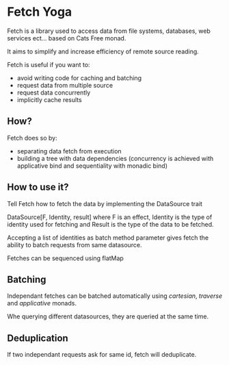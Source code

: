 # Fetch Yoga #

Fetch is a library used to access data from file systems, databases, web services ect... based on Cats Free monad.

It aims to simplify and increase efficiency of remote source reading.

Fetch is useful if you want to:
- avoid writing code for caching and batching
- request data from multiple source
- request data concurrently
- implicitly cache results

## How? ##

Fetch does so by:
- separating data fetch from execution
- building a tree with data dependencies (concurrency is achieved with applicative bind and sequentiality with monadic bind)

## How to use it? ##

Tell Fetch how to fetch the data by implementing the DataSource trait

DataSource[F, Identity, result] where F is an effect, Identity is the type of identity used for fetching and Result is the type of the data to be fetched.

Accepting a list of identities as batch method parameter gives fetch the ability to batch requests from same datasource.

Fetches can be sequenced using flatMap

## Batching ##

Independant fetches can be batched automatically using *cartesian*, *traverse* and *applicative* monads.

Whe querying different datasources, they are queried at the same time.

## Deduplication ##

If two independant requests ask for same id, fetch will deduplicate.